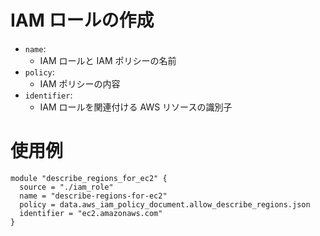 # IAM ロールの作成

- `name`:
  - IAM ロールと IAM ポリシーの名前
- `policy`:
  - IAM ポリシーの内容
- `identifier`:
  - IAM ロールを関連付ける AWS リソースの識別子

# 使用例

```hcl
module "describe_regions_for_ec2" {
  source = "./iam_role"
  name = "describe-regions-for-ec2"
  policy = data.aws_iam_policy_document.allow_describe_regions.json
  identifier = "ec2.amazonaws.com"
}
```
